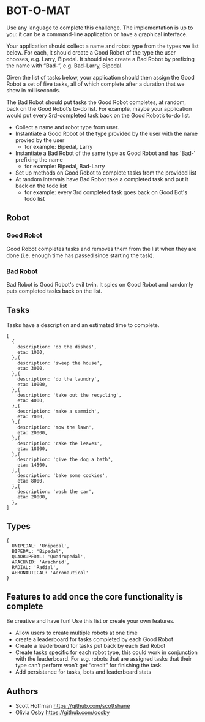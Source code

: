 # BOT-O-MAT
Use any language to complete this challenge. The implementation is up to you: it can be a command-line application or have a graphical interface.

Your application should collect a name and robot type from the types we list below. For each, it should create a Good Robot of the type the user chooses, e.g. Larry, Bipedal. It should also create a Bad Robot by prefixing the name with “Bad-”, e.g. Bad-Larry, Bipedal.

Given the list of tasks below, your application should then assign the Good Robot a set of five tasks, all of which complete after a duration that we show in milliseconds. 

The Bad Robot should put tasks the Good Robot completes, at random, back on the Good Robot’s to-do list. For example, maybe your application would put every 3rd-completed task back on the Good Robot’s to-do list.


- Collect a name and robot type from user.
- Instantiate a Good Robot of the type provided by the user with the name provied by the user
  - for example: Bipedal, Larry
- Instantiate a Bad Robot of the same type as Good Robot and has 'Bad-' prefixing the name
  - for example: Bipedal, Bad-Larry
- Set up methods on Good Robot to complete tasks from the provided list
- At random intervals have Bad Robot take a completed task and put it back on the todo list
  - for example: every 3rd completed task goes back on Good Bot's todo list

## Robot

### Good Robot
Good Robot completes tasks and removes them from the list when they are done (i.e. enough time has passed since starting the task).


### Bad Robot
Bad Robot is Good Robot's evil twin. It spies on Good Robot and randomly puts completed tasks back on the list.


## Tasks
Tasks have a description and an estimated time to complete.

```
[
  {
    description: 'do the dishes',
    eta: 1000,
  },{
    description: 'sweep the house',
    eta: 3000,
  },{
    description: 'do the laundry',
    eta: 10000,
  },{
    description: 'take out the recycling',
    eta: 4000,
  },{
    description: 'make a sammich',
    eta: 7000,
  },{
    description: 'mow the lawn',
    eta: 20000,
  },{
    description: 'rake the leaves',
    eta: 18000,
  },{
    description: 'give the dog a bath',
    eta: 14500,
  },{
    description: 'bake some cookies',
    eta: 8000,
  },{
    description: 'wash the car',
    eta: 20000,
  },
]
```

## Types
```
{ 
  UNIPEDAL: 'Unipedal',
  BIPEDAL: 'Bipedal',
  QUADRUPEDAL: 'Quadrupedal',
  ARACHNID: 'Arachnid',
  RADIAL: 'Radial',
  AERONAUTICAL: 'Aeronautical'
}
```

## Features to add once the core functionality is complete
Be creative and have fun! Use this list or create your own features.
- Allow users to create multiple robots at one time
- create a leaderboard for tasks completed by each Good Robot
- Create a leaderboard for tasks put back by each Bad Robot
- Create tasks specific for each robot type, this could work in conjunction with the leaderboard. For e.g. robots that are assigned tasks that their type can’t perform won’t get “credit” for finishing the task.
- Add persistance for tasks, bots and leaderboard stats


## Authors
- Scott Hoffman <https://github.com/scottshane>
- Olivia Osby <https://github.com/oosby>